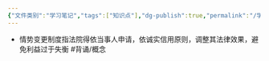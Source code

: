 ```yaml
---
{"文件类别":"学习笔记","tags":["知识点"],"dg-publish":true,"permalink":"/学习笔记/知识点cheese/情势变更制度/","dgPassFrontmatter":true,"created":"2024-07-06T17:24:51.028+08:00","updated":"2024-09-11T12:15:44.280+08:00"}
---
```


- 情势变更制度指法院得依当事人申请，依诚实信用原则，调整其法律效果，避免利益过于失衡 #背诵/概念 